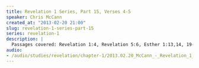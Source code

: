 ```yaml
--- 
title: Revelation 1 Series, Part 15, Verses 4-5
speaker: Chris McCann
created_at: "2013-02-20 21:00"
slug: revelation-1-series-part-15
series: revelation-1
description: |
  Passages covered: Revelation 1:4, Revelation 5:6, Esther 1:13,14, 19-21, Revelation 1:5, Proverbs 14:5, Revelation 19:11, Romans 8:29, Hebrews 12:23, Colossians 1:15-18.
audio: 
- /audio/studies/revelation/chapter-1/2013.02.20_McCann_-_Revelation_1_Series_Part_15.yaml
---
```


